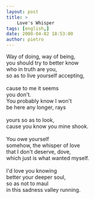 ```yaml
---
layout: post
title: >
    Love's Whisper
tags: [english,]
date: 2008-04-02 18:53:00
author: pietro
---
```

Way of doing, way of being,<br/>you should try to better know<br/>who in truth are you,<br/>so as to live yourself accepting,<br/><br/>cause to me it seems<br/>you don't.<br/>You probably know I won't<br/>be here any longer, rays<br/><br/>yours so as to look,<br/>cause you know you mine shook.<br/><br/>You owe yourself<br/>somehow, the whisper of love<br/>that I don't deserve, dove,<br/>which just is what wanted myself.<br/><br/>I'd love you knowing<br/>better your deeper soul,<br/>so as not to maul<br/>in this sadness valley running.
